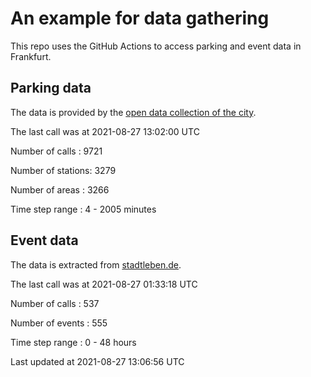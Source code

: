 # An example for data gathering

This repo uses the GitHub Actions to access parking and event data in Frankfurt.

## Parking data
The data is provided by the [open data collection of the city](https://www.offenedaten.frankfurt.de/).

The last call was at 2021-08-27 13:02:00 UTC

Number of calls   : 9721

Number of stations: 3279

Number of areas   : 3266

Time step range   :    4 - 2005 minutes


## Event data
The data is extracted from [stadtleben.de](https://stadtleben.de/frankfurt/).

The last call was at 2021-08-27 01:33:18 UTC

Number of calls   : 537

Number of events  : 555

Time step range   :   0 -  48 hours


Last updated at 2021-08-27 13:06:56 UTC
